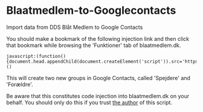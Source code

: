 # Blaatmedlem-to-Googlecontacts
Import data from DDS Blåt Medlem to Google Contacts

You should make a bookmark of the following injection link and then click that bookmark 
while browsing the 'Funktioner' tab of blaatmedlem.dk.
```
javascript:(function(){document.head.appendChild(document.createElement('script')).src='https://cdn.rawgit.com/richard7770/bm2gc/v0.1/load.js'})()
```
This will create two new groups in Google Contacts, called 'Spejdere' and 'Forældre'.

Be aware that this constitutes code injection into blaatmedlem.dk on your behalf.
You should only do this if you trust [the author] of this script.


[the author]: https://github.com/richard7770
